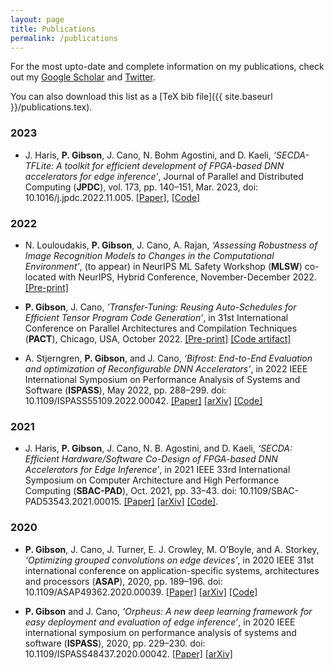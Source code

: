 ```yaml
---
layout: page
title: Publications
permalink: /publications
---
```


For the most upto-date and complete information on my publications, check out my [Google Scholar](https://scholar.google.com/citations?user=Bf-bR_UAAAAJ&hl=en&oi=ao) and [Twitter](https://twitter.com/PerryGibson_).

You can also download this list as a [TeX bib file]({{ site.baseurl }}/publications.tex).

### 2023 

- J. Haris, **P. Gibson**, J. Cano, N. Bohm Agostini, and D. Kaeli, *‘SECDA-TFLite: A toolkit for efficient development of FPGA-based DNN accelerators for edge inference’*, Journal of Parallel and Distributed Computing (**JPDC**), vol. 173, pp. 140–151, Mar. 2023, doi: 10.1016/j.jpdc.2022.11.005. [[Paper]](https://www.sciencedirect.com/science/article/pii/S0743731522002301), [[Code]](https://github.com/gicLAB/SECDA-TFLite)


### 2022

- N. Louloudakis, **P. Gibson**, J. Cano, A. Rajan, *‘Assessing Robustness of Image Recognition Models to Changes in the Computational Environment’*, (to appear) in NeurIPS ML Safety Workshop (**MLSW**) co-located with NeurIPS, Hybrid Conference, November-December 2022. [[Pre-print]](https://www.dcs.gla.ac.uk/~josecr/pub/2022_MLSW.pdf)

- **P. Gibson**, J. Cano, *‘Transfer-Tuning: Reusing Auto-Schedules for Efficient Tensor Program Code Generation’*, in 31st International Conference on Parallel Architectures and Compilation Techniques (**PACT**), Chicago, USA, October 2022. [[Pre-print]](https://arxiv.org/abs/2201.05587) [[Code artifact]](https://github.com/gicLAB/transfer-tuning)

- A. Stjerngren, **P. Gibson**, and J. Cano, *‘Bifrost: End-to-End Evaluation and optimization of Reconfigurable DNN Accelerators’*, in 2022 IEEE International Symposium on Performance Analysis of Systems and Software (**ISPASS**), May 2022, pp. 288–299. doi: 10.1109/ISPASS55109.2022.00042.  [[Paper]](https://ieeexplore.ieee.org/document/9804659/) [[arXiv]](https://arxiv.org/abs/2204.12418) [[Code]](https://github.com/gicLAB/bifrost)

### 2021

- J. Haris, **P. Gibson**, J. Cano, N. B. Agostini, and D. Kaeli, *‘SECDA: Efficient Hardware/Software Co-Design of FPGA-based DNN Accelerators for Edge Inference’*, in 2021 IEEE 33rd International Symposium on Computer Architecture and High Performance Computing (**SBAC-PAD**), Oct. 2021, pp. 33–43. doi: 10.1109/SBAC-PAD53543.2021.00015. [[Paper]](https://ieeexplore.ieee.org/document/9651579) [[arXiv]](https://arxiv.org/abs/2110.00478) [[Code]](https://github.com/giclab/secda).

### 2020

- **P. Gibson**, J. Cano, J. Turner, E. J. Crowley, M. O’Boyle, and A. Storkey, *‘Optimizing grouped convolutions on edge devices’*, in 2020 IEEE 31st international conference on application-specific systems, architectures and processors (**ASAP**), 2020, pp. 189–196. doi: 10.1109/ASAP49362.2020.00039.  [[Paper]](https://ieeexplore.ieee.org/document/9153227/) [[arXiv]](https://arxiv.org/abs/2006.09791) [[Code]](https://github.com/apache/tvm/blob/main/python/tvm/topi/x86/group_conv2d.py#L109)

- **P. Gibson** and J. Cano, *‘Orpheus: A new deep learning framework for easy deployment and evaluation of edge inference’*, in 2020 IEEE international symposium on performance analysis of systems and software (**ISPASS**), 2020, pp. 229–230. doi: 10.1109/ISPASS48437.2020.00042. [[Paper]](https://ieeexplore.ieee.org/document/9238597) [[arXiv]](https://arxiv.org/abs/2007.13648)

